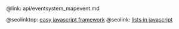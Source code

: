 @link: api/eventsystem_mapevent.md

@seolinktop: [easy javascript framework](https://webix.com)
@seolink: [lists in javascript](https://webix.com/widget/list/)